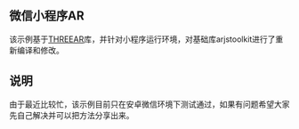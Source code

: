 ## 微信小程序AR

该示例基于[THREEAR](https://github.com/JamesMilnerUK/THREEAR)库，并针对小程序运行环境，对基础库arjstoolkit进行了重新编译和修改。

## 说明

由于最近比较忙，该示例目前只在安卓微信环境下测试通过，如果有问题希望大家先自己解决并可以把方法分享出来。
